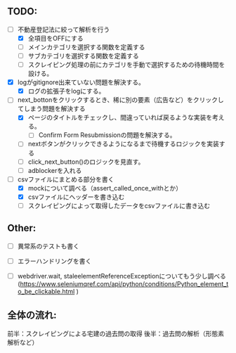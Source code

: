 ## TODO:
- [ ] 不動産登記法に絞って解析を行う
    - [x] 全項目をOFFにする
    - [ ] メインカテゴリを選択する関数を定義する
    - [ ] サブカテゴリを選択する関数を定義する
    - [ ] スクレイピング処理の前にカテゴリを手動で選択するための待機時間を設ける。
- [x] logがgitignore出来ていない問題を解決する。
    - [x] ログの拡張子をlogにする。
- [ ] next_bottonをクリックするとき、稀に別の要素（広告など）をクリックしてしまう問題を解決する
    - [x] ページのタイトルをチェックし、間違っていれば戻るような実装を考える。
        - [ ] Confirm Form Resubmissionの問題を解決する。
    - [ ] nextボタンがクリックできるようになるまで待機するロジックを実装する
    - [ ] click_next_button()のロジックを見直す。
    - [ ] adblockerを入れる
- [ ] csvファイルにまとめる部分を書く
    - [x] mockについて調べる（assert_called_once_withとか）
    - [x] csvファイルにヘッダーを書き込む
    - [ ] スクレイピングによって取得したデータをcsvファイルに書き込む

## Other:
- [ ] 異常系のテストも書く
- [ ] エラーハンドリングを書く
- [ ] webdriver.wait, staleelementReferenceExceptionについてもう少し調べる(https://www.seleniumqref.com/api/python/conditions/Python_element_to_be_clickable.html
)


## 全体の流れ:
前半：スクレイピングによる宅建の過去問の取得
後半：過去問の解析（形態素解析など）


